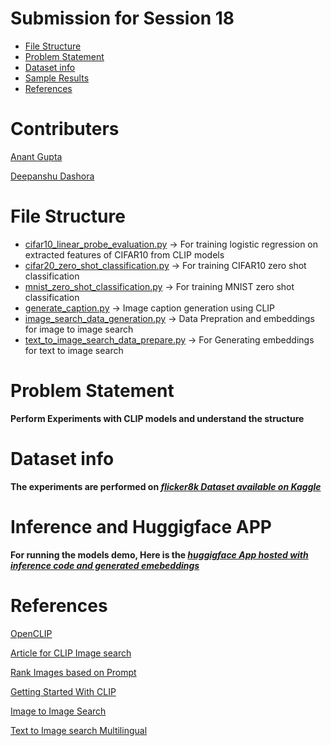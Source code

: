 # Submission for Session 18

- [File Structure](#File-Structure)
- [Problem Statement](#Problem-Statement)
- [Dataset info](#Dataset-info)
- [Sample Results](#sample-Results)
- [References](References)

# Contributers

[Anant Gupta](https://github.com/anantgupta129)

[Deepanshu Dashora](https://github.com/deepanshudashora/)

# File Structure

* [cifar10_linear_probe_evaluation.py](https://github.com/deepanshudashora/ERAV1/blob/master/session19/cifar10_linear_probe_evaluation.py) -> For training logistic regression on extracted features of CIFAR10 from CLIP models
* [cifar20_zero_shot_classification.py](https://github.com/deepanshudashora/ERAV1/blob/master/session19/cifar20_zero_shot_classification.py) -> For training CIFAR10 zero shot classification
* [mnist_zero_shot_classification.py](https://github.com/deepanshudashora/ERAV1/blob/master/session19/mnist_zero_shot_classification.py) -> For training MNIST zero shot classification
* [generate_caption.py](https://github.com/deepanshudashora/ERAV1/blob/master/session19/generate_caption.pyy) -> Image caption generation using CLIP
* [image_search_data_generation.py](https://github.com/deepanshudashora/ERAV1/blob/master/session19/image_search_data_generation.py) -> Data Prepration and embeddings for image to image search 
* [text_to_image_search_data_prepare.py](https://github.com/deepanshudashora/ERAV1/blob/master/session19/text_to_image_search_data_prepare.py) -> For Generating embeddings for text to image search 


# Problem Statement

**Perform Experiments with CLIP models and understand the structure**

# Dataset info

**The experiments are performed on ***[flicker8k Dataset available on Kaggle](https://www.kaggle.com/datasets/adityajn105/flickr8k)*****

# Inference and Huggigface APP 

**For running the models demo, Here is the ***[huggigface App hosted with inference code and generated emebeddings](https://huggingface.co/spaces/wgetdd/CLIP_Playground)***** 



# References

[OpenCLIP](https://github.com/mlfoundations/open_clip)

[Article for CLIP Image search](https://www.pinecone.io/learn/clip-image-search/)

[Rank Images based on Prompt](https://github.com/mehdidc/clip_rerank)

[Getting Started With CLIP](https://github.com/andreRibeiro1989/medium/blob/ed800bad2c636049ea789dfd77598a8b72e3e42f/clip_getting_started.ipynb?source=post_page-----abb4bdf5dbd2--------------------------------)

[Image to Image Search](https://github.com/akgeni/applied_clip/blob/main/scalable_reverse_image_search/scalable_reverse_image_search_clip.ipynb)

[Text to Image search Multilingual](https://github.com/akgeni/applied_clip/blob/main/image_search/Image_Search_multilingual.ipynb?source=post_page-----452bd214e226--------------------------------)
